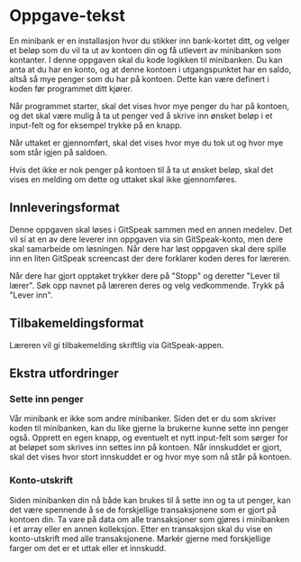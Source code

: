 # Oppgave-tekst
En minibank er en installasjon hvor du stikker inn bank-kortet ditt, og velger et beløp som du vil ta ut av kontoen din og få utlevert av minibanken som kontanter. I denne oppgaven skal du kode logikken til minibanken. Du kan anta at du har en konto, og at denne kontoen i utgangspunktet har en saldo, altså så mye penger som du har på kontoen. Dette kan være definert i koden før programmet ditt kjører.

Når programmet starter, skal det vises hvor mye penger du har på kontoen, og det skal være mulig å ta ut penger ved å skrive inn ønsket beløp i et input-felt og for eksempel trykke på en knapp.

Når uttaket er gjennomført, skal det vises hvor mye du tok ut og hvor mye som står igjen på saldoen.

Hvis det ikke er nok penger på kontoen til å ta ut ønsket beløp, skal det vises en melding om dette og uttaket skal ikke gjennomføres.

## Innleveringsformat
Denne oppgaven skal løses i GitSpeak sammen med en annen medelev. Det vil si at en av dere leverer inn oppgaven via sin GitSpeak-konto, men dere skal samarbeide om løsningen. Når dere har løst oppgaven skal dere spille inn en liten GitSpeak screencast der dere forklarer koden deres for læreren.

Når dere har gjort opptaket trykker dere på "Stopp" og deretter "Lever til lærer". Søk opp navnet på læreren deres og velg vedkommende. Trykk på "Lever inn".

## Tilbakemeldingsformat
Læreren vil gi tilbakemelding skriftlig via GitSpeak-appen.


## Ekstra utfordringer

### Sette inn penger
Vår minibank er ikke som andre minibanker. Siden det er du som skriver koden til minibanken, kan du like gjerne la brukerne kunne sette inn penger også. Opprett en egen knapp, og eventuelt et nytt input-felt som sørger for at beløpet som skrives inn settes inn på kontoen. Når innskuddet er  gjort, skal det vises hvor stort innskuddet er og hvor mye som nå står på kontoen.

### Konto-utskrift
Siden minibanken din nå både kan brukes til å sette inn og ta ut penger, kan det være spennende å se de forskjellige transaksjonene som er gjort på kontoen din. Ta vare på data om alle transaksjoner som gjøres i minibanken i et array eller en annen kolleksjon. Etter en transaksjon skal du vise en konto-utskrift med alle transaksjonene. Markér gjerne med forskjellige farger om det er et uttak eller et innskudd.

